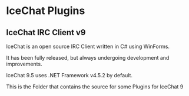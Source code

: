 # IceChat Plugins

## IceChat IRC Client v9

IceChat is an open source IRC Client written in C# using WinForms.

It has been fully released, but always undergoing development and improvements.

IceChat 9.5 uses .NET Framework v4.5.2 by default.

This is the Folder that contains the source for some Plugins for IceChat 9